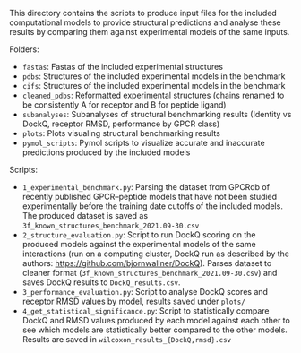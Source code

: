 This directory contains the scripts to produce input files for the included computational models to provide structural predictions and analyse these results by comparing them against experimental models of the same inputs. 

Folders: 
- `fastas`: Fastas of the included experimental structures
- `pdbs`: Structures of the included experimental models in the benchmark
- `cifs`: Structures of the included experimental models in the benchmark
- `cleaned_pdbs`: Reformatted experimental structures (chains renamed to be consistently A for receptor and B for peptide ligand)
- `subanalyses`: Subanalyses of structural benchmarking results (Identity vs DockQ, receptor RMSD, performance by GPCR class)
- `plots`: Plots visualing structural benchmarking results
- `pymol_scripts`: Pymol scripts to visualize accurate and inaccurate predictions produced by the included models

Scripts:
- `1_experimental_benchmark.py`: Parsing the dataset from GPCRdb of recently published GPCR–peptide models that have not been studied experimentally before the training date cutoffs of the included models. The produced dataset is saved as `3f_known_structures_benchmark_2021.09-30.csv`
- `2_structure_evaluation.py`: Script to run DockQ scoring on the produced models against the experimental models of the same interactions (run on a computing cluster, DockQ run as described by the authors: https://github.com/bjornwallner/DockQ). Parses dataset to cleaner format (`3f_known_structures_benchmark_2021.09-30.csv`) and saves DockQ results to `DockQ_results.csv`. 
- `3_performance_evaluation.py`: Script to analyse DockQ scores and receptor RMSD values by model, results saved under `plots/`
- `4_get_statistical_significance.py`: Script to statistically compare DockQ and RMSD values produced by each model against each other to see which models are statistically better compared to the other models. Results are saved in `wilcoxon_results_{DockQ,rmsd}.csv`